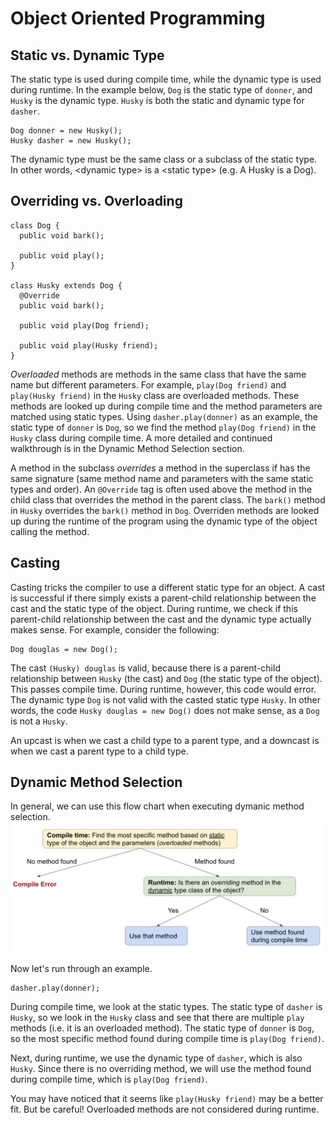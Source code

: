 # Object Oriented Programming 

## Static vs. Dynamic Type
The static type is used during compile time, while the dynamic type is used during runtime. In the example below, `Dog` is the static type of `donner`, and `Husky` is the dynamic type. `Husky` is both the static and dynamic type for `dasher`. 
```
Dog donner = new Husky();
Husky dasher = new Husky();
```
The dynamic type must be the same class or a subclass of the static type. In other words, \<dynamic type\> is a \<static type\> (e.g. A Husky is a Dog). 

## Overriding vs. Overloading 
```
class Dog {
  public void bark();
  
  public void play();
}

class Husky extends Dog {
  @Override
  public void bark();
  
  public void play(Dog friend);
  
  public void play(Husky friend);
}
```
_Overloaded_ methods are methods in the same class that have the same name but different parameters. For example, `play(Dog friend)` and `play(Husky friend)` in the `Husky` class are overloaded methods. These methods are looked up during compile time and the method parameters are matched using static types. Using `dasher.play(donner)` as an example, the static type of `donner` is `Dog`, so we find the method `play(Dog friend)` in the `Husky` class during compile time. A more detailed and continued walkthrough is in the Dynamic Method Selection section.    

A method in the subclass _overrides_ a method in the superclass if has the same signature (same method name and parameters with the same static types and order). An `@Override` tag is often used above the method in the child class that overrides the method in the parent class. The `bark()` method in `Husky` overrides the `bark()` method in `Dog`. Overriden methods are looked up during the runtime of the program using the dynamic type of the object calling the method. 

## Casting
Casting tricks the compiler to use a different static type for an object. A cast is successful if there simply exists a parent-child relationship between the cast and the static type of the object. During runtime, we check if this parent-child relationship between the cast and the dynamic type actually makes sense. For example, consider the following:
```
Dog douglas = new Dog();
```
The cast `(Husky) douglas` is valid, because there is a parent-child relationship between `Husky` (the cast) and `Dog` (the static type of the object). This passes compile time. During runtime, however, this code would error. The dynamic type `Dog` is not valid with the casted static type `Husky`. In other words, the code `Husky douglas = new Dog()` does not make sense, as a `Dog` is not a `Husky`. 

An upcast is when we cast a child type to a parent type, and a downcast is when we cast a parent type to a child type. 

## Dynamic Method Selection
In general, we can use this flow chart when executing dymanic method selection. 
![Dynamic method selection flow chart](imgs/dynamic-method-selection.png)

Now let's run through an example.
```
dasher.play(donner);
```
During compile time, we look at the static types. The static type of `dasher` is `Husky`, so we look in the `Husky` class and see that there are multiple `play` methods (i.e. it is an overloaded method). The static type of `donner` is `Dog`, so the most specific method found during compile time is `play(Dog friend)`. 

Next, during runtime, we use the dynamic type of `dasher`, which is also `Husky`. Since there is no overriding method, we will use the method found during compile time, which is `play(Dog friend)`.

You may have noticed that it seems like `play(Husky friend)` may be a better fit. But be careful! Overloaded methods are not considered during runtime. 
